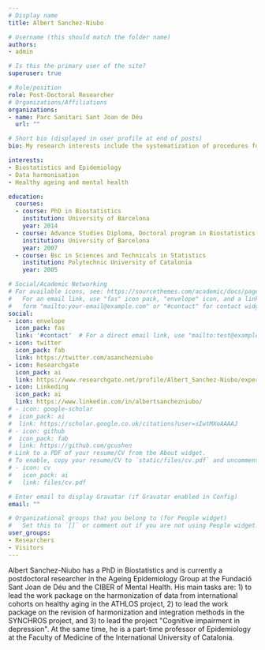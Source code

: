 ```yaml
---
# Display name
title: Albert Sanchez-Niubo

# Username (this should match the folder name)
authors:
- admin

# Is this the primary user of the site?
superuser: true

# Role/position
role: Post-Doctoral Researcher
# Organizations/Affiliations
organizations:
- name: Parc Sanitari Sant Joan de Déu
  url: ""

# Short bio (displayed in user profile at end of posts)
bio: My research interests include the systematization of procedures for the harmonization and integration of longitudinal data from different cohort studies, and the study of mental health and healthy ageing.

interests:
- Biostatistics and Epidemiology
- Data harmonisation
- Healthy ageing and mental health

education:
  courses:
  - course: PhD in Biostatistics
    institution: University of Barcelona
    year: 2014
  - course: Advance Studies Diploma, Doctoral program in Biostatistics
    institution: University of Barcelona
    year: 2007
  - course: Bsc in Sciences and Technicals in Statistics
    institution: Polytechnic University of Catalonia
    year: 2005

# Social/Academic Networking
# For available icons, see: https://sourcethemes.com/academic/docs/page-builder/#icons
#   For an email link, use "fas" icon pack, "envelope" icon, and a link in the
#   form "mailto:your-email@example.com" or "#contact" for contact widget.
social:
- icon: envelope
  icon_pack: fas
  link: '#contact'  # For a direct email link, use "mailto:test@example.org".
- icon: twitter
  icon_pack: fab
  link: https://twitter.com/asanchezniubo
- icon: Researchgate
  icon_pack: ai
  link: https://www.researchgate.net/profile/Albert_Sanchez-Niubo/experience
- icon: Linkeding
  icon_pack: ai
  link: https://www.linkedin.com/in/albertsanchezniubo/
# - icon: google-scholar
#  icon_pack: ai
#  link: https://scholar.google.co.uk/citations?user=sIwtMXoAAAAJ
# - icon: github
#  icon_pack: fab
#  link: https://github.com/gcushen
# Link to a PDF of your resume/CV from the About widget.
# To enable, copy your resume/CV to `static/files/cv.pdf` and uncomment the lines below.
# - icon: cv
#   icon_pack: ai
#   link: files/cv.pdf

# Enter email to display Gravatar (if Gravatar enabled in Config)
email: ""

# Organizational groups that you belong to (for People widget)
#   Set this to `[]` or comment out if you are not using People widget.
user_groups:
- Researchers
- Visitors
---
```


Albert Sanchez-Niubo has a PhD in Biostatistics and is currently a postdoctoral researcher in the Ageing Epidemiology Group at the Fundació Sant Joan de Déu and the CIBER of Mental Health. His main tasks are: 1) to lead the work package on the harmonization of data from international cohorts on healthy aging in the ATHLOS project, 2) to lead the work package on the revision of harmonization and integration methods in the SYNCHROS project, and 3) to lead the project "Cognitive impairment in depression". At the same time, he is a part-time professor of Epidemiology at the Faculty of Medicine of the International University of Catalonia.
